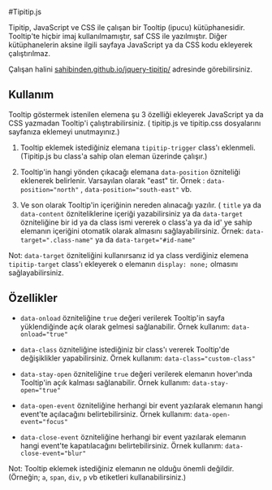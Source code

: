 #Tipitip.js

Tipitip, JavaScript ve CSS ile çalışan bir Tooltip (ipucu) kütüphanesidir. Tooltip'te hiçbir imaj kullanılmamıştır, saf CSS ile yazılmıştır. Diğer kütüphanelerin aksine ilgili sayfaya JavaScript ya da CSS kodu ekleyerek çalıştırılmaz.

Çalışan halini <a href="http://sahibinden.github.io/jquery-tipitip/">sahibinden.github.io/jquery-tipitip/</a> adresinde görebilirsiniz.

## Kullanım

Tooltip göstermek istenilen elemena şu 3 özelliği ekleyerek JavaScript ya da CSS yazmadan Tooltip'i çalıştırabilirsiniz. ( tipitip.js ve tipitip.css dosyalarını sayfanıza eklemeyi unutmayınız.)

1. Tooltip eklemek istediğiniz elemana `tipitip-trigger` class'ı eklenmeli. (Tipitip.js bu class'a sahip olan eleman üzerinde çalışır.)

2. Tooltip'in hangi yönden çıkacağı elemana `data-position` özniteliği eklenerek belirlenir. Varsayılan olarak "east" tir. Örnek : `data-position="north"` , `data-position="south-east"` vb.

3. Ve son olarak Tooltip'in içeriğinin nereden alınacağı yazılır. ( `title` ya da `data-content` özniteliklerine içeriği yazabilirsiniz ya da `data-target` özniteliğine bir id ya da class ismi vererek o class'a ya da id' ye sahip elemanın içeriğini otomatik olarak almasını sağlayabilirsiniz. Örnek: `data-target=".class-name"` ya da `data-target="#id-name"`

Not: `data-target` özniteliğini kullanırsanız id ya class verdiğiniz elemena `tipitip-target` class'ı ekleyerek o elemanın `display: none;` olmasını sağlayabilirsiniz.

## Özellikler

* `data-onload` özniteliğine `true` değeri verilerek Tooltip'in sayfa yüklendiğinde açık olarak gelmesi sağlanabilir. Örnek kullanım: `data-onload="true"`

* `data-class` özniteliğine istediğiniz bir class'ı vererek Tooltip'de değişiklikler yapabilirsiniz. Örnek kullanım: `data-class="custom-class"`

* `data-stay-open` özniteliğine `true` değeri verilerek elemanın hover'ında Tooltip'in açık kalması sağlanabilir. Örnek kullanım: `data-stay-open="true"`

* `data-open-event` özniteliğine herhangi bir event yazılarak elemanın hangi event'te açılacağını belirtebilirsiniz. Örnek kullanım: `data-open-event="focus"`

* `data-close-event` özniteliğine herhangi bir event yazılarak elemanın hangi event'te kapatılacağını belirtebilirsiniz. Örnek kullanım: `data-close-event="blur"`

Not: Tooltip eklemek istediğiniz elemanın ne olduğu önemli değildir. (Örneğin; `a`, `span`, `div`, `p` vb etiketleri kullanabilirsiniz.)
